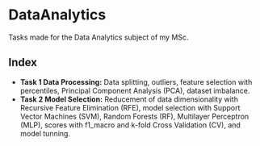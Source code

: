# DataAnalytics
Tasks made for the Data Analytics subject of my MSc. 

## Index

- **Task 1 Data Processing:** Data splitting, outliers, feature selection with percentiles, Principal Component Analysis (PCA), dataset imbalance.
- **Task 2 Model Selection:** Reducement of data dimensionality with Recursive Feature Elimination (RFE), model selection with Support Vector Machines (SVM), Random Forests (RF), Multilayer Perceptron (MLP), scores with f1_macro and k-fold Cross Validation (CV), and model tunning.
